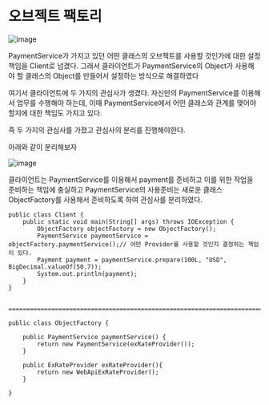 # 오브젝트 팩토리

![image](https://github.com/user-attachments/assets/b2bb440e-523d-438d-87f4-b233c93463a4)

PaymentService가 가지고 있던 어떤 클래스의 오브젝트를 사용할 것인가에 대한 설정 책임을 Client로 넘겼다.
그래서 클라이언트가 PaymentService의 Object가 사용해야 할 클래스의 Object를 만들어서 설정하는 방식으로 해결하였다

여기서 클라이언트에 두 가지의 관심사가 생겼다.
자신만의 PaymentService를 이용해서 업무를 수행해야 하는데,
이때 PaymentService에서 어떤 클래스와 관계를 맺어야 할지에 대한 책임도 가지고 있다.

즉 두 가지의 관심사를 가졌고 관심사의 분리를 진행해야한다.

아래와 같이 분리해보자

![image](https://github.com/user-attachments/assets/c0c6d92b-82c4-4e9b-b59a-fb81e56a8682)

클라이언트는 PaymentService를 이용해서 payment를 준비하고 이를 위한 작업을 준비하는 책임에 충실하고
PaymentService의 사용준비는 새로운 클래스 ObjectFactory를 사용해서 준비하도록 하여 관심사를 분리하였다.


```
public class Client {
    public static void main(String[] args) throws IOException {
        ObjectFactory objectFactory = new ObjectFactory();
        PaymentService paymentService =  objectFactory.paymentService();// 어떤 Provider를 사용할 것인지 결정하는 책임이 있다.
        Payment payment = paymentService.prepare(100L, "USD", BigDecimal.valueOf(50.7));
        System.out.println(payment);
    }
}


===================================================================================================

public class ObjectFactory {

    public PaymentService paymentService() {
        return new PaymentService(exRateProvider());
    }

    public ExRateProvider exRateProvider(){
        return new WebApiExRateProvider();
    }

}



```
